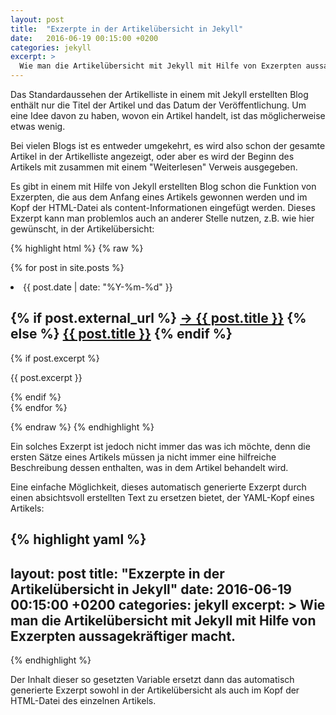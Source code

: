 ```yaml
---
layout: post
title:  "Exzerpte in der Artikelübersicht in Jekyll"
date:   2016-06-19 00:15:00 +0200
categories: jekyll
excerpt: >
  Wie man die Artikelübersicht mit Jekyll mit Hilfe von Exzerpten aussagekräftiger macht.
---
```


Das Standardaussehen der Artikelliste in einem mit Jekyll erstellten Blog enthält nur die Titel der Artikel und das Datum der Veröffentlichung. Um eine Idee davon zu haben, wovon ein Artikel handelt, ist das möglicherweise etwas wenig.

Bei vielen Blogs ist es entweder umgekehrt, es wird also schon der gesamte Artikel in der Artikelliste angezeigt, oder aber es wird der Beginn des Artikels mit zusammen mit einem "Weiterlesen" Verweis ausgegeben.

Es gibt in einem mit Hilfe von Jekyll erstellten Blog schon die Funktion von Exzerpten, die aus dem Anfang eines Artikels gewonnen werden und im Kopf der HTML-Datei als content-Informationen eingefügt werden. Dieses Exzerpt kann man problemlos auch an anderer Stelle nutzen, z.B. wie hier gewünscht, in der Artikelübersicht:

{% highlight html %}
{% raw %}

{% for post in site.posts %}
<li>
<span class="post-meta">{{ post.date | date: "%Y-%m-%d" }}</span>
<h2>
{% if post.external_url %}
<a class="post-link" href="{{ post.external_url }}">&#8594; {{ post.title }}</a>
{% else %}
<a class="post-link" href="{{ post.url | prepend: site.baseurl }}">{{ post.title }}</a>
{% endif %}
</h2>
{% if post.excerpt %}
<p class="post-excerpt">
{{ post.excerpt }}
</p>
{% endif %}
</li>
{% endfor %}

{% endraw %}
{% endhighlight %}

Ein solches Exzerpt ist jedoch nicht immer das was ich möchte, denn die ersten Sätze eines Artikels müssen ja nicht immer eine hilfreiche Beschreibung dessen enthalten, was in dem Artikel behandelt wird.

Eine einfache Möglichkeit, dieses automatisch generierte Exzerpt durch einen absichtsvoll erstellten Text zu ersetzen bietet, der YAML-Kopf eines Artikels:

{% highlight yaml %}
---
layout: post
title:  "Exzerpte in der Artikelübersicht in Jekyll"
date:   2016-06-19 00:15:00 +0200
categories: jekyll
excerpt: >
  Wie man die Artikelübersicht mit Jekyll mit Hilfe von Exzerpten aussagekräftiger macht.
---
{% endhighlight %}

Der Inhalt dieser so gesetzten Variable ersetzt dann das automatisch generierte Exzerpt sowohl in der Artikelübersicht als auch im Kopf der HTML-Datei des einzelnen Artikels.
